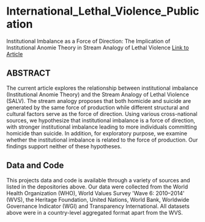 # International_Lethal_Violence_Publication
Institutional Imbalance as a Force of Direction: The Implication of Institutional Anomie Theory in Stream Analogy of Lethal Violence
[Link to Article](https://www.tandfonline.com/doi/full/10.1080/00380253.2020.1724059)

## ABSTRACT
The current article explores the relationship between institutional
imbalance (Institutional Anomie Theory) and the Stream Analogy of
Lethal Violence (SALV). The stream analogy proposes that both homicide
and suicide are generated by the same force of production while
different structural and cultural factors serve as the force of direction.
Using various cross-national sources, we hypothesize that institutional
imbalance is a force of direction, with stronger institutional
imbalance leading to more individuals committing homicide than
suicide. In addition, for exploratory purpose, we examine whether
the institutional imbalance is related to the force of production. Our
findings support neither of these hypotheses.

## Data and Code 
This projects data and code is available through a variety of sources and listed in the depositories above.
Our data were collected from the World Health Organization (WHO), World Values Survey 'Wave 6: 2010–2014' (WVS), the Heritage Foundation, United Nations, World Bank, Worldwide Governance Indicator (WGI) and Transparency International. All datasets above were in a country-level aggregated format apart from the WVS.
